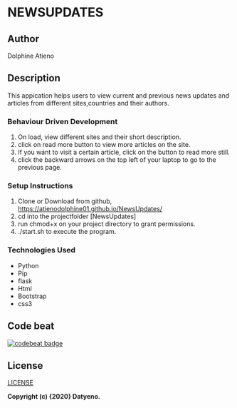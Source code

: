 # NEWSUPDATES

## Author
  Dolphine Atieno


## Description

This appication helps users to view current and previous news updates and articles from different sites,countries and their authors.

### Behaviour Driven Development

1. On load, view different sites and their short description.
2. click on read more button to view more articles on the site.
3. If you want to visit a certain article, click on the button to read more still.
4. click the backward arrows on the top left of your laptop to go to the previous page.

### Setup Instructions

1. Clone or Download from github, https://atienodolphine01.github.io/NewsUpdates/
2. cd into the projectfolder [NewsUpdates]
3. run chmod+x on your project directory to grant permissions.
4. ./start.sh to execute the program.

### Technologies Used
* Python
* Pip
* flask
* Html
* Bootstrap
* css3

## Code beat 
[![codebeat badge](https://codebeat.co/badges/0d307357-956a-4b2f-9929-afebeb33644c)](https://codebeat.co/projects/github-com-atienodolphine01-newsupdates-master)



## License
[LICENSE](LICENSE)


__Copyright (c) {2020}  Datyeno.__
